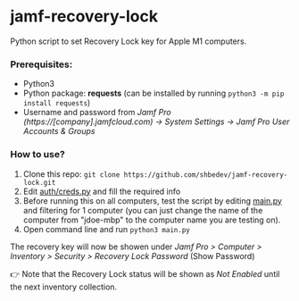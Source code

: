 # jamf-recovery-lock
Python script to set Recovery Lock key for Apple M1 computers.

### Prerequisites:
- Python3
- Python package: **requests** (can be installed by running `python3 -m pip install requests`)
- Username and password from *Jamf Pro (https://[company].jamfcloud.com) -> System Settings -> Jamf Pro User Accounts & Groups*

### How to use?
1. Clone this repo: `git clone https://github.com/shbedev/jamf-recovery-lock.git`
2. Edit [auth/creds.py](auth/creds.py) and fill the required info
3. Before running this on all computers, test the script by editing [main.py](main.py) and filtering for 1 computer (you can just change the name of the computer from "jdoe-mbp" to the computer name you are testing on).
4. Open command line and run `python3 main.py`

The recovery key will now be showen under *Jamf Pro > Computer > Inventory > Security > Recovery Lock Password* (Show Password)

👉 Note that the Recovery Lock status will be shown as *Not Enabled* until the next inventory collection.
